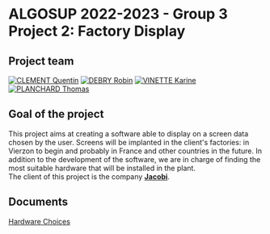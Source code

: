 # ALGOSUP 2022-2023 - Group 3 <br> Project 2: Factory Display

## Project team
[![CLEMENT Quentin](https://avatars.githubusercontent.com/u/91249878?s=64)](https://github.com/Quentin-Clement)
[![DEBRY Robin](https://avatars.githubusercontent.com/u/91249812?s=64)](https://github.com/robin-debry)
[![VINETTE Karine](https://avatars.githubusercontent.com/u/71769675?s=64)](https://github.com/KarineVinette)
[![PLANCHARD Thomas](https://avatars.githubusercontent.com/u/91249646?s=64)](https://github.com/thomas-planchard)

## Goal of the project

This project aims at creating a software able to display on a screen data chosen by the user. Screens will be implanted in the client's factories: in Vierzon to begin and probably in France and other countries in the future. In addition to the development of the software, we are in charge of finding the most suitable hardware that will be installed in the plant.
<br>
The client of this project is the company [**Jacobi**](https://www.jacobi.net/fr/).

## Documents

<!-- [Technical Specifications](Documents/Technical-Specifications.md) <br> -->
[Hardware Choices](hardware.md) <br>
<!-- [Functional Specifications](Documents/Functional-Specifications.md) <br> -->
<!-- [Software Architecture Design](Documents/Software-Architecture-Design.png) <br> -->
<!-- [Trello](https://trello.com/invite/b/B07Tt8rD/78289c46ec0aa3a92d3a52d16fa3fd65/group4) -->
